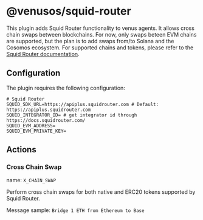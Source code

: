 # @venusos/squid-router

This plugin adds Squid Router functionality to venus agents. It allows cross chain swaps between blockchains.
For now, only swaps beteen EVM chains are supported, but the plan is to add swaps from/to Solana and the Cosomos ecosystem.
For supported chains and tokens, please refer to the [Squid Router documentation](https://docs.squidrouter.com/).

## Configuration

The plugin requires the following configuration:
```
# Squid Router
SQUID_SDK_URL=https://apiplus.squidrouter.com # Default: https://apiplus.squidrouter.com
SQUID_INTEGRATOR_ID= # get integrator id through https://docs.squidrouter.com/
SQUID_EVM_ADDRESS=
SQUID_EVM_PRIVATE_KEY=
```

## Actions

### Cross Chain Swap

name: `X_CHAIN_SWAP`

Perform cross chain swaps for both native and ERC20 tokens supported by Squid Router.

Message sample: `Bridge 1 ETH from Ethereum to Base`
